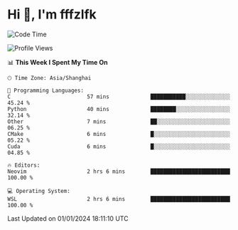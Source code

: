 # Hi 👋, I'm fffzlfk

<!--START_SECTION:waka-->
![Code Time](http://img.shields.io/badge/Code%20Time-634%20hrs%2046%20mins-blue)

![Profile Views](http://img.shields.io/badge/Profile%20Views-6-blue)

📊 **This Week I Spent My Time On** 

```text
🕑︎ Time Zone: Asia/Shanghai

💬 Programming Languages: 
C                        57 mins             ███████████░░░░░░░░░░░░░░   45.24 % 
Python                   40 mins             ████████░░░░░░░░░░░░░░░░░   32.14 % 
Other                    7 mins              ██░░░░░░░░░░░░░░░░░░░░░░░   06.25 % 
CMake                    6 mins              █░░░░░░░░░░░░░░░░░░░░░░░░   05.22 % 
Cuda                     6 mins              █░░░░░░░░░░░░░░░░░░░░░░░░   04.85 % 

🔥 Editors: 
Neovim                   2 hrs 6 mins        █████████████████████████   100.00 % 

💻 Operating System: 
WSL                      2 hrs 6 mins        █████████████████████████   100.00 % 
```


 Last Updated on 01/01/2024 18:11:10 UTC
<!--END_SECTION:waka-->
